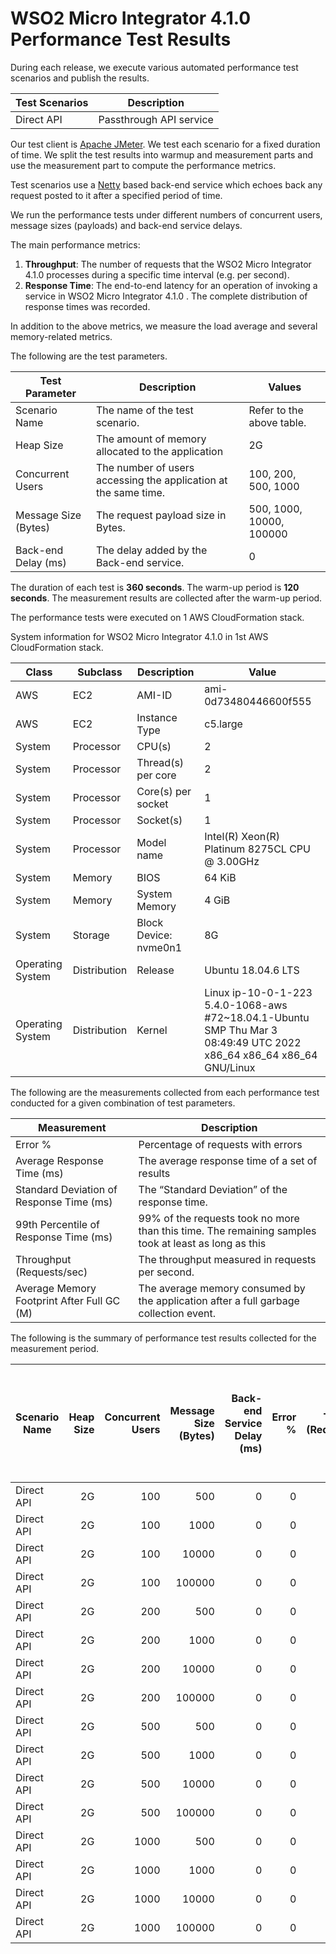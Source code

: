 # WSO2 Micro Integrator 4.1.0 Performance Test Results

During each release, we execute various automated performance test scenarios and publish the results.

| Test Scenarios | Description |
| --- | --- |
| Direct API | Passthrough API service |

Our test client is [Apache JMeter](https://jmeter.apache.org/index.html). We test each scenario for a fixed duration of
time. We split the test results into warmup and measurement parts and use the measurement part to compute the
performance metrics.

Test scenarios use a [Netty](https://netty.io/) based back-end service which echoes back any request
posted to it after a specified period of time.

We run the performance tests under different numbers of concurrent users, message sizes (payloads) and back-end service
delays.

The main performance metrics:

1. **Throughput**: The number of requests that the WSO2 Micro Integrator 4.1.0 processes during a specific time interval (e.g. per second).
2. **Response Time**: The end-to-end latency for an operation of invoking a service in WSO2 Micro Integrator 4.1.0 . The complete distribution of response times was recorded.

In addition to the above metrics, we measure the load average and several memory-related metrics.

The following are the test parameters.

| Test Parameter | Description | Values |
| --- | --- | --- |
| Scenario Name | The name of the test scenario. | Refer to the above table. |
| Heap Size | The amount of memory allocated to the application | 2G |
| Concurrent Users | The number of users accessing the application at the same time. | 100, 200, 500, 1000 |
| Message Size (Bytes) | The request payload size in Bytes. | 500, 1000, 10000, 100000 |
| Back-end Delay (ms) | The delay added by the Back-end service. | 0 |

The duration of each test is **360 seconds**. The warm-up period is **120 seconds**.
The measurement results are collected after the warm-up period.

The performance tests were executed on 1 AWS CloudFormation stack.


System information for WSO2 Micro Integrator 4.1.0 in 1st AWS CloudFormation stack.

| Class | Subclass | Description | Value |
| --- | --- | --- | --- |
| AWS | EC2 | AMI-ID | ami-0d73480446600f555 |
| AWS | EC2 | Instance Type | c5.large |
| System | Processor | CPU(s) | 2 |
| System | Processor | Thread(s) per core | 2 |
| System | Processor | Core(s) per socket | 1 |
| System | Processor | Socket(s) | 1 |
| System | Processor | Model name | Intel(R) Xeon(R) Platinum 8275CL CPU @ 3.00GHz |
| System | Memory | BIOS | 64 KiB |
| System | Memory | System Memory | 4 GiB |
| System | Storage | Block Device: nvme0n1 | 8G |
| Operating System | Distribution | Release | Ubuntu 18.04.6 LTS |
| Operating System | Distribution | Kernel | Linux ip-10-0-1-223 5.4.0-1068-aws #72~18.04.1-Ubuntu SMP Thu Mar 3 08:49:49 UTC 2022 x86_64 x86_64 x86_64 GNU/Linux |


The following are the measurements collected from each performance test conducted for a given combination of
test parameters.

| Measurement | Description |
| --- | --- |
| Error % | Percentage of requests with errors |
| Average Response Time (ms) | The average response time of a set of results |
| Standard Deviation of Response Time (ms) | The “Standard Deviation” of the response time. |
| 99th Percentile of Response Time (ms) | 99% of the requests took no more than this time. The remaining samples took at least as long as this |
| Throughput (Requests/sec) | The throughput measured in requests per second. |
| Average Memory Footprint After Full GC (M) | The average memory consumed by the application after a full garbage collection event. |

The following is the summary of performance test results collected for the measurement period.

|  Scenario Name | Heap Size | Concurrent Users | Message Size (Bytes) | Back-end Service Delay (ms) | Error % | Throughput (Requests/sec) | Average Response Time (ms) | Standard Deviation of Response Time (ms) | 99th Percentile of Response Time (ms) | WSO2 Micro Integrator 4.1.0 GC Throughput (%) | Average WSO2 Micro Integrator 4.1.0 Memory Footprint After Full GC (M) |
|---|---:|---:|---:|---:|---:|---:|---:|---:|---:|---:|---:|
|  Direct API | 2G | 100 | 500 | 0 | 0 | 4137.34 | 24.07 | 37.69 | 109 | 91.95 | 264.718 |
|  Direct API | 2G | 100 | 1000 | 0 | 0 | 4145 | 24.03 | 38.74 | 107 | N/A | N/A |
|  Direct API | 2G | 100 | 10000 | 0 | 0 | 3548.03 | 28.07 | 37.07 | 110 | N/A | N/A |
|  Direct API | 2G | 100 | 100000 | 0 | 0 | 1586.99 | 62.78 | 40.67 | 166 | N/A | N/A |
|  Direct API | 2G | 200 | 500 | 0 | 0 | 4234.8 | 47.11 | 61.84 | 157 | N/A | N/A |
|  Direct API | 2G | 200 | 1000 | 0 | 0 | 4189.87 | 47.61 | 63.14 | 160 | N/A | N/A |
|  Direct API | 2G | 200 | 10000 | 0 | 0 | 3680.5 | 54.19 | 37.96 | 166 | N/A | N/A |
|  Direct API | 2G | 200 | 100000 | 0 | 0 | 1577.76 | 126.47 | 65.71 | 289 | N/A | N/A |
|  Direct API | 2G | 500 | 500 | 0 | 0 | 4200.13 | 118.87 | 103.05 | 299 | N/A | N/A |
|  Direct API | 2G | 500 | 1000 | 0 | 0 | 4184.07 | 119.36 | 101.75 | 315 | N/A | N/A |
|  Direct API | 2G | 500 | 10000 | 0 | 0 | 3448.15 | 144.78 | 149.6 | 335 | N/A | N/A |
|  Direct API | 2G | 500 | 100000 | 0 | 0 | 1241.61 | 402.3 | 144.56 | 735 | N/A | N/A |
|  Direct API | 2G | 1000 | 500 | 0 | 0 | 344.05 | 2876.34 | 2790.77 | 11967 | N/A | N/A |
|  Direct API | 2G | 1000 | 1000 | 0 | 0 | 99.74 | 9619.2 | 8171.72 | 36863 | N/A | N/A |
|  Direct API | 2G | 1000 | 10000 | 0 | 0 | 256.21 | 3856.33 | 3159.27 | 15295 | N/A | N/A |
|  Direct API | 2G | 1000 | 100000 | 0 | 0 | 1205.45 | 827.74 | 254.05 | 1447 | N/A | N/A |
